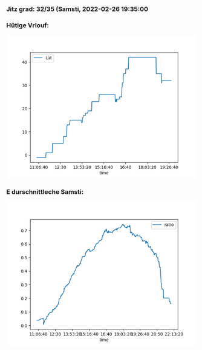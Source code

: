 ### Jitz grad: 32/35 (Samsti, 2022-02-26 19:35:00

### Hütige Vrlouf:
![Graph](Today.png)

### E durschnittleche Samsti:
![Graph](Samsti.png)